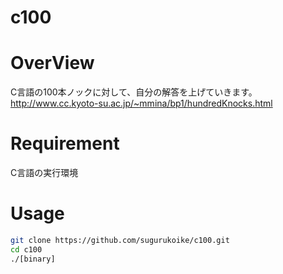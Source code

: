 # c100

# OverView
C言語の100本ノックに対して、自分の解答を上げていきます。
http://www.cc.kyoto-su.ac.jp/~mmina/bp1/hundredKnocks.html

# Requirement
C言語の実行環境

# Usage
```bash
git clone https://github.com/sugurukoike/c100.git
cd c100
./[binary]
```
